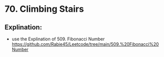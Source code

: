 # 70. Climbing Stairs
 ## Explination:
 - use the Explination of 509. Fibonacci Number https://github.com/Rabie45/Leetcode/tree/main/509.%20Fibonacci%20Number
 

